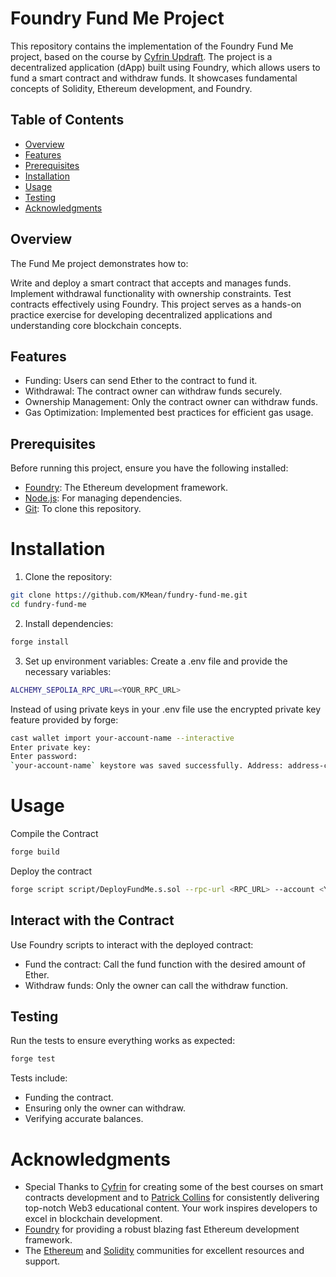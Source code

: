 
# Foundry Fund Me Project

This repository contains the implementation of the Foundry Fund Me project, based on the course by [Cyfrin Updraft](https://updraft.cyfrin.io/). The project is a decentralized application (dApp) built using Foundry, which allows users to fund a smart contract and withdraw funds. It showcases fundamental concepts of Solidity, Ethereum development, and Foundry.

## Table of Contents
- [Overview](#overview)
- [Features](#features)
- [Prerequisites](#prerequisites)
- [Installation](#installation)
- [Usage](#usage)
- [Testing](#testing)
- [Acknowledgments](#acknowledgments)

## Overview
The Fund Me project demonstrates how to:

Write and deploy a smart contract that accepts and manages funds.
Implement withdrawal functionality with ownership constraints.
Test contracts effectively using Foundry.
This project serves as a hands-on practice exercise for developing decentralized applications and understanding core blockchain concepts.

## Features
- Funding: Users can send Ether to the contract to fund it.
- Withdrawal: The contract owner can withdraw funds securely.
- Ownership Management: Only the contract owner can withdraw funds.
- Gas Optimization: Implemented best practices for efficient gas usage.


## Prerequisites
Before running this project, ensure you have the following installed:

- [Foundry](https://github.com/foundry-rs/foundry): The Ethereum development framework.
- [Node.js](https://nodejs.org/en): For managing dependencies.
- [Git](https://git-scm.com/): To clone this repository.

# Installation
1. Clone the repository:
```bash
git clone https://github.com/KMean/fundry-fund-me.git
cd fundry-fund-me
```
2. Install dependencies:
```bash
forge install
```
3. Set up environment variables: Create a .env file and provide the necessary variables:
```bash
ALCHEMY_SEPOLIA_RPC_URL=<YOUR_RPC_URL>
```
Instead of using private keys in your .env file use the encrypted private key feature provided by forge:
```bash
cast wallet import your-account-name --interactive
Enter private key:
Enter password:
`your-account-name` keystore was saved successfully. Address: address-corresponding-to-private-key
```



# Usage
Compile the Contract
```bash
forge build
```
Deploy the contract
```bash
forge script script/DeployFundMe.s.sol --rpc-url <RPC_URL> --account <YOUR_ENCRYPTED_ACCOUNT> --broadcast
```

## Interact with the Contract
Use Foundry scripts to interact with the deployed contract:

- Fund the contract:
Call the fund function with the desired amount of Ether.
- Withdraw funds:
Only the owner can call the withdraw function.

## Testing
Run the tests to ensure everything works as expected:

```bash
forge test
```
Tests include:

- Funding the contract.
- Ensuring only the owner can withdraw.
- Verifying accurate balances.

# Acknowledgments
- Special Thanks to [Cyfrin](https://updraft.cyfrin.io/) for creating some of the best courses on smart contracts development and to [Patrick Collins](https://github.com/patrickalphac) for consistently delivering top-notch Web3 educational content. Your work inspires developers to excel in blockchain development.
- [Foundry](https://github.com/foundry-rs) for providing a robust blazing fast Ethereum development framework.
- The [Ethereum](https://ethereum.org/) and [Solidity](https://soliditylang.org/) communities for excellent resources and support.
